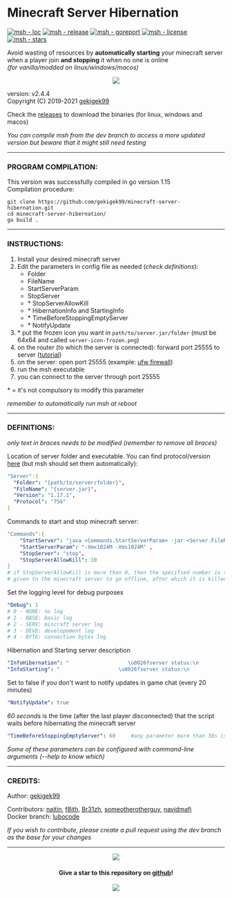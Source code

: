 # Minecraft Server Hibernation  

[![msh - loc](https://tokei.rs/b1/github/gekigek99/minecraft-server-hibernation)](https://github.com/gekigek99/minecraft-vanilla-server-hibernation)
[![msh - release](https://img.shields.io/github/release/gekigek99/minecraft-server-hibernation?color=05aefc)](https://github.com/gekigek99/minecraft-server-hibernation/releases)
[![msh - goreport](https://goreportcard.com/badge/github.com/gekigek99/minecraft-server-hibernation)](https://goreportcard.com/report/github.com/gekigek99/minecraft-server-hibernation)
[![msh - license](https://img.shields.io/github/license/gekigek99/minecraft-server-hibernation?color=6fff00)](https://github.com/gekigek99/minecraft-server-hibernation/blob/master/LICENSE)
[![msh - stars](https://img.shields.io/github/stars/gekigek99/minecraft-server-hibernation?color=ffbd19)](https://github.com/gekigek99/minecraft-server-hibernation/stargazers)

Avoid wasting of resources by **automatically starting** your minecraft server when a player join **and stopping** it when no one is online  
_(for vanilla/modded on linux/windows/macos)_  

<p align="center" >
    <a href="https://github.com/gekigek99/minecraft-server-hibernation" >
        <img src="https://user-images.githubusercontent.com/53654579/90397372-09a9df80-e098-11ea-925c-29e9bdfc0b48.png" >
    </a>
</p>

version: v2.4.4  
Copyright (C) 2019-2021 [gekigek99](https://github.com/gekigek99)  

Check the [releases](https://github.com/gekigek99/minecraft-server-hibernation/releases) to download the binaries (for linux, windows and macos)

_You can compile msh from the dev branch to access a more updated version but beware that it might still need testing_

-----
### PROGRAM COMPILATION:
This version was successfully compiled in go version 1.15  
Compilation procedure:
```
git clone https://github.com/gekigek99/minecraft-server-hibernation.git  
cd minecraft-server-hibernation/  
go build .
```

-----
### INSTRUCTIONS:
1. Install your desired minecraft server
2. Edit the parameters in config file as needed (*check definitions*):
    - Folder
    - FileName
    - StartServerParam
    - StopServer
    - \* StopServerAllowKill
    - \* HibernationInfo and StartingInfo
    - \* TimeBeforeStoppingEmptyServer
    - \* NotifyUpdate
3. \* put the frozen icon you want in `path/to/server.jar/folder` (must be 64x64 and called `server-icon-frozen.png`)
4. on the router (to which the server is connected): forward port 25555 to server ([tutorial](https://www.wikihow.com/Open-Ports#Opening-Router-Firewall-Ports))
5. on the server: open port 25555 (example: [ufw firewall](https://www.configserverfirewall.com/ufw-ubuntu-firewall/ubuntu-firewall-open-port/))
6. run the msh executable
7. you can connect to the server through port 25555

\* = it's not compulsory to modify this parameter

_remember to automatically run msh at reboot_

-----
### DEFINITIONS:
_only text in braces needs to be modified (remember to remove all braces)_

Location of server folder and executable. You can find protocol/version [here](https://wiki.vg/Protocol_version_numbers) (but msh should set them automatically):
```yaml
"Server":{
  "Folder": "{path/to/server/folder}",
  "FileName": "{server.jar}",
  "Version": "1.17.1",
  "Protocol": "756"
}
```
Commands to start and stop minecraft server:
```yaml
"Commands":{
    "StartServer": "java <Commands.StartServerParam> -jar <Server.FileName> nogui" ,
    "StartServerParam": "-Xmx1024M -Xms1024M" ,
    "StopServer": "stop",
    "StopServerAllowKill": 10
}
# if StopServerAllowKill is more than 0, then the specified number is the amount of seconds
# given to the minecraft server to go offline, after which it is killed
```
Set the logging level for debug purposes
```yaml
"Debug": 1
# 0 - NONE: no log
# 1 - BASE: basic log
# 2 - SERV: mincraft server log
# 3 - DEVE: developement log
# 4 - BYTE: connection bytes log
```
Hibernation and Starting server description
```yaml
"InfoHibernation": "                   \u0026fserver status:\n                   \u0026b\u0026lHIBERNATING",
"InfoStarting": "                   \u0026fserver status:\n                    \u00266\u0026lWARMING UP"
```
Set to false if you don't want to notify updates in game chat (every 20 minutes)
```yaml
"NotifyUpdate": true
```
*60 seconds* is the time (after the last player disconnected) that the script waits before hibernating the minecraft server
```yaml
"TimeBeforeStoppingEmptyServer": 60     #any parameter more than 30s is recommended
```

_Some of these parameters can be configured with command-line arguments (--help to know which)_

-----

### CREDITS:  

Author: [gekigek99](https://github.com/gekigek99)  

Contributors: [najtin](https://github.com/najtin/minecraft-server-hibernation), [f8ith](https://github.com/f8ith/minecraft-server-hibernation), [Br31zh](https://github.com/Br31zh/minecraft-server-hibernation), [someotherotherguy](https://github.com/someotherotherguy/minecraft-server-hibernation), [navidmafi](https://github.com/navidmafi/minecraft-server-hibernation)  
Docker branch: [lubocode](https://github.com/lubocode/minecraft-server-hibernation)

_If you wish to contribute, please create a pull request using the dev branch as the base for your changes_

-----

<p align="center" >
    <a href="https://www.buymeacoffee.com/gekigek99" >
        <img src="https://user-images.githubusercontent.com/53654579/98535501-81963900-2286-11eb-94a4-359adb64afe2.png" >
    </a>
</p>

<h4 align="center" >
    Give a star to this repository on <a href="https://github.com/gekigek99/minecraft-server-hibernation" > github</a>!
</h4>

<p align="center" >
    <a href="https://github.com/gekigek99/minecraft-server-hibernation/stargazers" >
        <img src="https://reporoster.com/stars/gekigek99/minecraft-server-hibernation" >
    </a>
</p>
